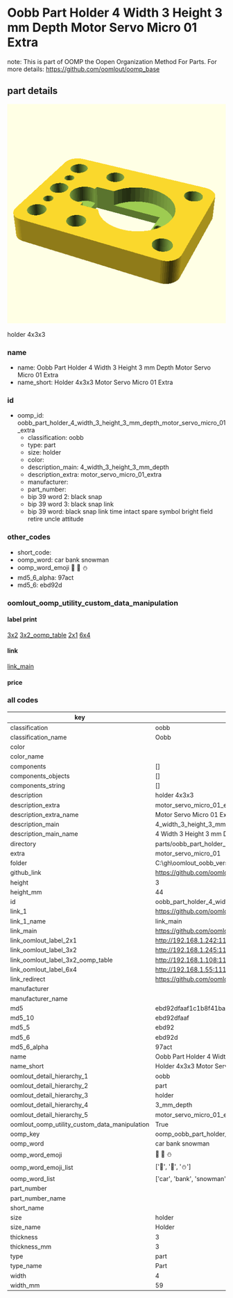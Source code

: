 # Oobb Part Holder 4 Width 3 Height 3 mm Depth Motor Servo Micro 01 Extra  

note: This is part of OOMP the Oopen Organization Method For Parts. For more details: https://github.com/oomlout/oomp_base

##  part details
  

[![](3dpr.png)](3dpr.png)

holder 4x3x3



### name
* name: Oobb Part Holder 4 Width 3 Height 3 mm Depth Motor Servo Micro 01 Extra
* name_short: Holder 4x3x3 Motor Servo Micro 01 Extra
### id
* oomp_id: oobb_part_holder_4_width_3_height_3_mm_depth_motor_servo_micro_01_extra
  * classification: oobb
  * type: part
  * size: holder
  * color: 
  * description_main: 4_width_3_height_3_mm_depth
  * description_extra: motor_servo_micro_01_extra
  * manufacturer: 
  * part_number: 
  * bip 39 word 2: black snap
  * bip 39 word 3: black snap link
  * bip 39 word: black snap link time intact spare symbol bright field retire uncle attitude

### other_codes
* short_code: 
* oomp_word: car bank snowman
* oomp_word_emoji :car: :bank: :snowman:
* md5_6_alpha: 97act
* md5_6: ebd92d






### oomlout_oomp_utility_custom_data_manipulation
#### label print
[3x2](http://192.168.1.245:1112/?label=oomp%2097act)
[3x2_oomp_table](http://192.168.1.108:1112/?label=oomp%2097act)
[2x1](http://192.168.1.242:1112/?label=oomp%2097act)
[6x4](http://192.168.1.55:1112/?label=oomp%2097act)    

#### link

[link_main](https://github.com/oomlout/oomlout_oobb_version_4_generated_parts/tree/main/navigation_oomp/oobb/part/holder/4_width_3_height_3_mm_depth/motor_servo_micro_01_extra/part)                              

#### price







### all codes 
| key | value |  
| --- | --- |  
| classification | oobb |  
| classification_name | Oobb |  
| color |  |  
| color_name |  |  
| components | [] |  
| components_objects | [] |  
| components_string | [] |  
| description | holder 4x3x3 |  
| description_extra | motor_servo_micro_01_extra |  
| description_extra_name | Motor Servo Micro 01 Extra |  
| description_main | 4_width_3_height_3_mm_depth |  
| description_main_name | 4 Width 3 Height 3 mm Depth |  
| directory | parts/oobb_part_holder_4_width_3_height_3_mm_depth_motor_servo_micro_01_extra |  
| extra | motor_servo_micro_01 |  
| folder | C:\gh\oomlout_oobb_version_4_generated_parts\parts\oobb_part_holder_4_width_3_height_3_mm_depth_motor_servo_micro_01_extra |  
| github_link | https://github.com/oomlout/oomlout_oomp_part_src/tree/main/parts/oobb_part_holder_4_width_3_height_3_mm_depth_motor_servo_micro_01_extra |  
| height | 3 |  
| height_mm | 44 |  
| id | oobb_part_holder_4_width_3_height_3_mm_depth_motor_servo_micro_01_extra |  
| link_1 | https://github.com/oomlout/oomlout_oobb_version_4_generated_parts/tree/main/navigation_oomp/oobb/part/holder/4_width_3_height_3_mm_depth/motor_servo_micro_01_extra/part |  
| link_1_name | link_main |  
| link_main | https://github.com/oomlout/oomlout_oobb_version_4_generated_parts/tree/main/navigation_oomp/oobb/part/holder/4_width_3_height_3_mm_depth/motor_servo_micro_01_extra/part |  
| link_oomlout_label_2x1 | http://192.168.1.242:1112/?label=oomp%2097act |  
| link_oomlout_label_3x2 | http://192.168.1.245:1112/?label=oomp%2097act |  
| link_oomlout_label_3x2_oomp_table | http://192.168.1.108:1112/?label=oomp%2097act |  
| link_oomlout_label_6x4 | http://192.168.1.55:1112/?label=oomp%2097act |  
| link_redirect | https://github.com/oomlout/oomlout_oobb_version_4_generated_parts/tree/main/parts/oobb_holder_04_03_03_ex_motor_servo_micro_01 |  
| manufacturer |  |  
| manufacturer_name |  |  
| md5 | ebd92dfaaf1c1b8f41bace25043350b7 |  
| md5_10 | ebd92dfaaf |  
| md5_5 | ebd92 |  
| md5_6 | ebd92d |  
| md5_6_alpha | 97act |  
| name | Oobb Part Holder 4 Width 3 Height 3 mm Depth Motor Servo Micro 01 Extra |  
| name_short | Holder 4x3x3 Motor Servo Micro 01 Extra |  
| oomlout_detail_hierarchy_1 | oobb |  
| oomlout_detail_hierarchy_2 | part |  
| oomlout_detail_hierarchy_3 | holder |  
| oomlout_detail_hierarchy_4 | 3_mm_depth |  
| oomlout_detail_hierarchy_5 | motor_servo_micro_01_extra |  
| oomlout_oomp_utility_custom_data_manipulation | True |  
| oomp_key | oomp_oobb_part_holder_4_width_3_height_3_mm_depth_motor_servo_micro_01_extra |  
| oomp_word | car bank snowman |  
| oomp_word_emoji | :car: :bank: :snowman: |  
| oomp_word_emoji_list | [':car:', ':bank:', ':snowman:'] |  
| oomp_word_list | ['car', 'bank', 'snowman'] |  
| part_number |  |  
| part_number_name |  |  
| short_name |  |  
| size | holder |  
| size_name | Holder |  
| thickness | 3 |  
| thickness_mm | 3 |  
| type | part |  
| type_name | Part |  
| width | 4 |  
| width_mm | 59 |  
